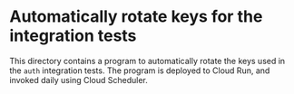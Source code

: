 # Automatically rotate keys for the integration tests

This directory contains a program to automatically rotate the keys used in the
`auth` integration tests. The program is deployed to Cloud Run, and invoked
daily using Cloud Scheduler.

